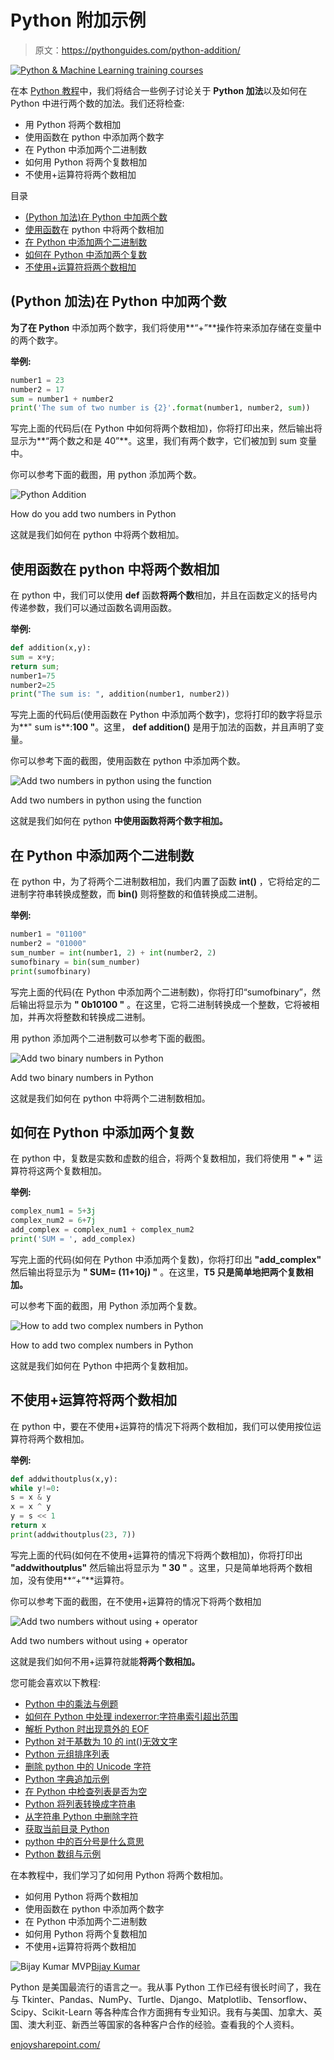 # Python 附加示例

> 原文：<https://pythonguides.com/python-addition/>

[![Python & Machine Learning training courses](img/49ec9c6da89a04c9f45bab643f8c765c.png)](https://sharepointsky.teachable.com/p/python-and-machine-learning-training-course)

在本 [Python 教程](https://pythonguides.com/python-download-and-installation/)中，我们将结合一些例子讨论关于 **Python 加法**以及如何在 Python 中进行两个数的加法。我们还将检查:

*   用 Python 将两个数相加
*   使用函数在 python 中添加两个数字
*   在 Python 中添加两个二进制数
*   如何用 Python 将两个复数相加
*   不使用+运算符将两个数相加

目录

[](#)

*   [(Python 加法)在 Python 中加两个数](#Python_Addition_Add_two_numbers_in_Python "(Python Addition) Add two numbers in Python")
*   [使用函数](#Add_two_numbers_in_python_using_function "Add two numbers in python using function")在 python 中将两个数相加
*   [在 Python 中添加两个二进制数](#Add_two_binary_numbers_in_Python "Add two binary numbers in Python")
*   [如何在 Python 中添加两个复数](#How_to_add_two_complex_numbers_in_Python "How to add two complex numbers in Python")
*   [不使用+运算符将两个数相加](#Add_two_numbers_without_using_operator "Add two numbers without using + operator")

## (Python 加法)在 Python 中加两个数

**为了在 Python** 中添加两个数字，我们将使用**“+”**操作符来添加存储在变量中的两个数字。

**举例:**

```py
number1 = 23 
number2 = 17
sum = number1 + number2
print('The sum of two number is {2}'.format(number1, number2, sum))
```

写完上面的代码后(在 Python 中如何将两个数相加)，你将打印出来，然后输出将显示为**“两个数之和是 40”**。这里，我们有两个数字，它们被加到 sum 变量中。

你可以参考下面的截图，用 python 添加两个数。

![Python Addition](img/a2176b188b9b6e23c7ae788d6ae50e80.png "How do you add two numbers in Python")

How do you add two numbers in Python

这就是我们如何在 python 中将两个数相加。

## 使用函数在 python 中将两个数相加

在 python 中，我们可以使用 **def** 函数**将两个数**相加，并且在函数定义的括号内传递参数，我们可以通过函数名调用函数。

**举例:**

```py
def addition(x,y):
sum = x+y;
return sum;
number1=75
number2=25
print("The sum is: ", addition(number1, number2))
```

写完上面的代码后(使用函数在 Python 中添加两个数字)，您将打印的数字将显示为**" sum is**:**100 "**。这里， **def addition()** 是用于加法的函数，并且声明了变量。

你可以参考下面的截图，使用函数在 python 中添加两个数。

![Add two numbers in python using the function](img/a86166b53a8a747a1166a760ef76faf4.png "Add two numbers in python using the function")

Add two numbers in python using the function

这就是我们如何在 python **中使用函数将两个数字相加。**

## 在 Python 中添加两个二进制数

在 python 中，为了将两个二进制数相加，我们内置了函数 **int()** ，它将给定的二进制字符串转换成整数，而 **bin()** 则将整数的和值转换成二进制。

**举例:**

```py
number1 = "01100"
number2 = "01000"
sum_number = int(number1, 2) + int(number2, 2)
sumofbinary = bin(sum_number)
print(sumofbinary)
```

写完上面的代码(在 Python 中添加两个二进制数)，你将打印“sumofbinary”，然后输出将显示为 **" 0b10100 "** 。在这里，它将二进制转换成一个整数，它将被相加，并再次将整数和转换成二进制。

用 python 添加两个二进制数可以参考下面的截图。

![Add two binary numbers in Python](img/f85bf2ca74a3fecdd5c5cf702294a239.png "Add two binary numbers in Python")

Add two binary numbers in Python

这就是我们如何在 python 中将两个二进制数相加。

## 如何在 Python 中添加两个复数

在 python 中，复数是实数和虚数的组合，将两个复数相加，我们将使用 **" + "** 运算符将这两个复数相加。

**举例:**

```py
complex_num1 = 5+3j
complex_num2 = 6+7j
add_complex = complex_num1 + complex_num2
print('SUM = ', add_complex)
```

写完上面的代码(如何在 Python 中添加两个复数)，你将打印出 **"add_complex"** 然后输出将显示为 **" SUM= (11+10j) "** 。在这里，**T5 只是简单地把两个复数相加。**

可以参考下面的截图，用 Python 添加两个复数。

![How to add two complex numbers in Python](img/d61b285414c8b00fc777bed3cade7661.png "How to add two complex numbers in Python")

How to add two complex numbers in Python

这就是我们如何在 Python 中把两个复数相加。

## 不使用+运算符将两个数相加

在 python 中，要在不使用+运算符的情况下将两个数相加，我们可以使用按位运算符将两个数相加。

**举例:**

```py
def addwithoutplus(x,y):
while y!=0:
s = x & y
x = x ^ y
y = s << 1
return x
print(addwithoutplus(23, 7))
```

写完上面的代码(如何在不使用+运算符的情况下将两个数相加)，你将打印出 **"addwithoutplus"** 然后输出将显示为 **" 30 "** 。这里，只是简单地将两个数相加，没有使用**“+”**运算符。

你可以参考下面的截图，在不使用+运算符的情况下将两个数相加

![Add two numbers without using + operator](img/646a2bb06333ad8f13fc53b78576352a.png "Add two numbers without using operator")

Add two numbers without using + operator

这就是我们如何不用+运算符就能**将两个数相加。**

您可能会喜欢以下教程:

*   [Python 中的乘法与例题](https://pythonguides.com/multiply-in-python/)
*   [如何在 Python 中处理 indexerror:字符串索引超出范围](https://pythonguides.com/indexerror-string-index-out-of-range-python/)
*   [解析 Python 时出现意外的 EOF](https://pythonguides.com/unexpected-eof-python/)
*   [Python 对于基数为 10 的 int()无效文字](https://pythonguides.com/python-invalid-literal-for-int-with-base-10/)
*   [Python 元组排序列表](https://pythonguides.com/python-sort-list-of-tuples/)
*   [删除 python 中的 Unicode 字符](https://pythonguides.com/remove-unicode-characters-in-python/)
*   [Python 字典追加示例](https://pythonguides.com/python-dictionary-append/)
*   [在 Python 中检查列表是否为空](https://pythonguides.com/check-if-a-list-is-empty-in-python/)
*   [Python 将列表转换成字符串](https://pythonguides.com/python-convert-list-to-string/)
*   [从字符串 Python 中删除字符](https://pythonguides.com/remove-character-from-string-python/)
*   [获取当前目录 Python](https://pythonguides.com/get-current-directory-python/)
*   [python 中的百分号是什么意思](https://pythonguides.com/percent-sign-mean-in-python/)
*   [Python 数组与示例](https://pythonguides.com/python-array/)

在本教程中，我们学习了如何用 Python 将两个数相加。

*   如何用 Python 将两个数相加
*   使用函数在 python 中添加两个数字
*   在 Python 中添加两个二进制数
*   如何用 Python 将两个复数相加
*   不使用+运算符将两个数相加

![Bijay Kumar MVP](img/9cb1c9117bcc4bbbaba71db8d37d76ef.png "Bijay Kumar MVP")[Bijay Kumar](https://pythonguides.com/author/fewlines4biju/)

Python 是美国最流行的语言之一。我从事 Python 工作已经有很长时间了，我在与 Tkinter、Pandas、NumPy、Turtle、Django、Matplotlib、Tensorflow、Scipy、Scikit-Learn 等各种库合作方面拥有专业知识。我有与美国、加拿大、英国、澳大利亚、新西兰等国家的各种客户合作的经验。查看我的个人资料。

[enjoysharepoint.com/](https://enjoysharepoint.com/)[](https://www.facebook.com/fewlines4biju "Facebook")[](https://www.linkedin.com/in/fewlines4biju/ "Linkedin")[](https://twitter.com/fewlines4biju "Twitter")